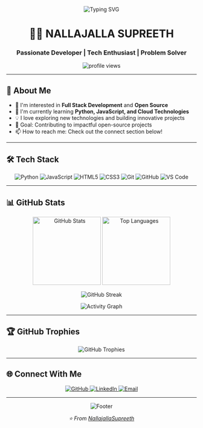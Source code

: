 <!-- Animated Typing SVG -->
<p align="center">
  <img src="https://readme-typing-svg.herokuapp.com?font=Fira+Code&weight=600&size=28&pause=1000&color=3B82F6&center=true&vCenter=true&width=600&lines=Hi+%F0%9F%91%8B+I'm+Supreeth;Welcome+to+my+GitHub+Profile!;Full+Stack+Developer;Open+Source+Enthusiast;Always+Learning+New+Things" alt="Typing SVG" />
</p>

<!-- Profile Header -->
<h1 align="center">👨‍💻 NALLAJALLA SUPREETH</h1>
<h3 align="center">Passionate Developer | Tech Enthusiast | Problem Solver</h3>

<p align="center">
  <img src="https://komarev.com/ghpvc/?username=NallajallaSupreeth&label=Profile%20views&color=0e75b6&style=flat" alt="profile views" />
</p>

---

## 🚀 About Me

- 👀 I'm interested in **Full Stack Development** and **Open Source**
- 🌱 I'm currently learning **Python, JavaScript, and Cloud Technologies**
- 💡 I love exploring new technologies and building innovative projects
- 🎯 Goal: Contributing to impactful open-source projects
- 📫 How to reach me: Check out the connect section below!

---

## 🛠️ Tech Stack

<p align="center">
  <img src="https://img.shields.io/badge/Python-3776AB?style=for-the-badge&logo=python&logoColor=white" alt="Python" />
  <img src="https://img.shields.io/badge/JavaScript-F7DF1E?style=for-the-badge&logo=javascript&logoColor=black" alt="JavaScript" />
  <img src="https://img.shields.io/badge/HTML5-E34F26?style=for-the-badge&logo=html5&logoColor=white" alt="HTML5" />
  <img src="https://img.shields.io/badge/CSS3-1572B6?style=for-the-badge&logo=css3&logoColor=white" alt="CSS3" />
  <img src="https://img.shields.io/badge/Git-F05032?style=for-the-badge&logo=git&logoColor=white" alt="Git" />
  <img src="https://img.shields.io/badge/GitHub-100000?style=for-the-badge&logo=github&logoColor=white" alt="GitHub" />
  <img src="https://img.shields.io/badge/VS_Code-007ACC?style=for-the-badge&logo=visual-studio-code&logoColor=white" alt="VS Code" />
</p>

---

## 📊 GitHub Stats

<p align="center">
  <img src="https://github-readme-stats.vercel.app/api?username=NallajallaSupreeth&show_icons=true&theme=tokyonight&hide_border=true&count_private=true" alt="GitHub Stats" height="180" />
  <img src="https://github-readme-stats.vercel.app/api/top-langs/?username=NallajallaSupreeth&layout=compact&theme=tokyonight&hide_border=true" alt="Top Languages" height="180" />
</p>

<p align="center">
  <img src="https://github-readme-streak-stats.herokuapp.com/?user=NallajallaSupreeth&theme=tokyonight&hide_border=true" alt="GitHub Streak" />
</p>

<p align="center">
  <img src="https://github-readme-activity-graph.vercel.app/graph?username=NallajallaSupreeth&theme=tokyo-night&hide_border=true" alt="Activity Graph" />
</p>

---

## 🏆 GitHub Trophies

<p align="center">
  <img src="https://github-profile-trophy.vercel.app/?username=NallajallaSupreeth&theme=tokyonight&no-frame=true&no-bg=false&margin-w=4&column=7" alt="GitHub Trophies" />
</p>

---

## 🌐 Connect With Me

<p align="center">
  <a href="https://github.com/NallajallaSupreeth">
    <img src="https://img.shields.io/badge/GitHub-100000?style=for-the-badge&logo=github&logoColor=white" alt="GitHub" />
  </a>
  <a href="https://linkedin.com/in/yourprofile">
    <img src="https://img.shields.io/badge/LinkedIn-0077B5?style=for-the-badge&logo=linkedin&logoColor=white" alt="LinkedIn" />
  </a>
  <a href="mailto:your.email@example.com">
    <img src="https://img.shields.io/badge/Email-D14836?style=for-the-badge&logo=gmail&logoColor=white" alt="Email" />
  </a>
</p>

---

<p align="center">
  <img src="https://capsule-render.vercel.app/api?type=waving&color=gradient&height=100&section=footer" alt="Footer" />
</p>

<p align="center">
  <i>⭐️ From <a href="https://github.com/NallajallaSupreeth">NallajallaSupreeth</a></i>
</p>
